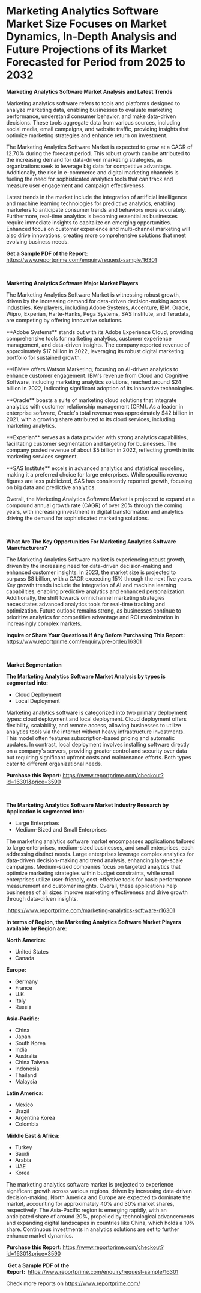 <p><h1>Marketing Analytics Software Market Size Focuses on Market Dynamics, In-Depth Analysis and Future Projections of its Market Forecasted for Period from 2025 to 2032</h1></p><p><strong>Marketing Analytics Software Market Analysis and Latest Trends</strong></p>
<p><p>Marketing analytics software refers to tools and platforms designed to analyze marketing data, enabling businesses to evaluate marketing performance, understand consumer behavior, and make data-driven decisions. These tools aggregate data from various sources, including social media, email campaigns, and website traffic, providing insights that optimize marketing strategies and enhance return on investment.</p><p>The Marketing Analytics Software Market is expected to grow at a CAGR of 12.70% during the forecast period. This robust growth can be attributed to the increasing demand for data-driven marketing strategies, as organizations seek to leverage big data for competitive advantage. Additionally, the rise in e-commerce and digital marketing channels is fueling the need for sophisticated analytics tools that can track and measure user engagement and campaign effectiveness.</p><p>Latest trends in the market include the integration of artificial intelligence and machine learning technologies for predictive analytics, enabling marketers to anticipate consumer trends and behaviors more accurately. Furthermore, real-time analytics is becoming essential as businesses require immediate insights to capitalize on emerging opportunities. Enhanced focus on customer experience and multi-channel marketing will also drive innovations, creating more comprehensive solutions that meet evolving business needs.</p></p>
<p><strong>Get a Sample PDF of the Report:&nbsp;</strong> <a href="https://www.reportprime.com/enquiry/request-sample/16301?utm_campaign=2875&utm_medium=2&utm_source=Github&utm_content=ia&utm_term=20032025&utm_id=marketing-analytics-software">https://www.reportprime.com/enquiry/request-sample/16301</a></p>
<p>&nbsp;</p>
<p><strong>Marketing Analytics Software Major Market Players</strong></p>
<p><p>The Marketing Analytics Software Market is witnessing robust growth, driven by the increasing demand for data-driven decision-making across industries. Key players, including Adobe Systems, Accenture, IBM, Oracle, Wipro, Experian, Harte-Hanks, Pega Systems, SAS Institute, and Teradata, are competing by offering innovative solutions.</p><p>**Adobe Systems** stands out with its Adobe Experience Cloud, providing comprehensive tools for marketing analytics, customer experience management, and data-driven insights. The company reported revenue of approximately $17 billion in 2022, leveraging its robust digital marketing portfolio for sustained growth.</p><p>**IBM** offers Watson Marketing, focusing on AI-driven analytics to enhance customer engagement. IBM's revenue from Cloud and Cognitive Software, including marketing analytics solutions, reached around $24 billion in 2022, indicating significant adoption of its innovative technologies.</p><p>**Oracle** boasts a suite of marketing cloud solutions that integrate analytics with customer relationship management (CRM). As a leader in enterprise software, Oracle's total revenue was approximately $42 billion in 2021, with a growing share attributed to its cloud services, including marketing analytics.</p><p>**Experian** serves as a data provider with strong analytics capabilities, facilitating customer segmentation and targeting for businesses. The company posted revenue of about $5 billion in 2022, reflecting growth in its marketing services segment.</p><p>**SAS Institute** excels in advanced analytics and statistical modeling, making it a preferred choice for large enterprises. While specific revenue figures are less publicized, SAS has consistently reported growth, focusing on big data and predictive analytics.</p><p>Overall, the Marketing Analytics Software Market is projected to expand at a compound annual growth rate (CAGR) of over 20% through the coming years, with increasing investment in digital transformation and analytics driving the demand for sophisticated marketing solutions.</p></p>
<p>&nbsp;</p>
<p><strong>What Are The Key Opportunities For Marketing Analytics Software Manufacturers?</strong></p>
<p><p>The Marketing Analytics Software market is experiencing robust growth, driven by the increasing need for data-driven decision-making and enhanced customer insights. In 2023, the market size is projected to surpass $8 billion, with a CAGR exceeding 15% through the next five years. Key growth trends include the integration of AI and machine learning capabilities, enabling predictive analytics and enhanced personalization. Additionally, the shift towards omnichannel marketing strategies necessitates advanced analytics tools for real-time tracking and optimization. Future outlook remains strong, as businesses continue to prioritize analytics for competitive advantage and ROI maximization in increasingly complex markets.</p></p>
<p><strong>Inquire or Share Your Questions If Any Before Purchasing This Report:</strong> <a href="https://www.reportprime.com/enquiry/pre-order/16301?utm_campaign=2875&utm_medium=2&utm_source=Github&utm_content=ia&utm_term=20032025&utm_id=marketing-analytics-software">https://www.reportprime.com/enquiry/pre-order/16301</a></p>
<p>&nbsp;</p>
<p><strong>Market Segmentation</strong></p>
<p><strong>The Marketing Analytics Software Market Analysis by types is segmented into:</strong></p>
<p><ul><li>Cloud Deployment</li><li>Local Deployment</li></ul></p>
<p><p>Marketing analytics software is categorized into two primary deployment types: cloud deployment and local deployment. Cloud deployment offers flexibility, scalability, and remote access, allowing businesses to utilize analytics tools via the internet without heavy infrastructure investments. This model often features subscription-based pricing and automatic updates. In contrast, local deployment involves installing software directly on a company's servers, providing greater control and security over data but requiring significant upfront costs and maintenance efforts. Both types cater to different organizational needs.</p></p>
<p><strong>Purchase this Report:&nbsp;</strong><a href="https://www.reportprime.com/checkout?id=16301&price=3590&utm_campaign=2875&utm_medium=2&utm_source=Github&utm_content=ia&utm_term=20032025&utm_id=marketing-analytics-software">https://www.reportprime.com/checkout?id=16301&price=3590</a></p>
<p>&nbsp;</p>
<p><strong>The Marketing Analytics Software Market Industry Research by Application is segmented into:</strong></p>
<p><ul><li>Large Enterprises</li><li>Medium-Sized and Small Enterprises</li></ul></p>
<p><p>The marketing analytics software market encompasses applications tailored to large enterprises, medium-sized businesses, and small enterprises, each addressing distinct needs. Large enterprises leverage complex analytics for data-driven decision-making and trend analysis, enhancing large-scale campaigns. Medium-sized companies focus on targeted analytics that optimize marketing strategies within budget constraints, while small enterprises utilize user-friendly, cost-effective tools for basic performance measurement and customer insights. Overall, these applications help businesses of all sizes improve marketing effectiveness and drive growth through data-driven insights.</p></p>
<p><a href="https://www.reportprime.com/marketing-analytics-software-r16301?utm_campaign=2875&utm_medium=2&utm_source=Github&utm_content=ia&utm_term=20032025&utm_id=marketing-analytics-software">&nbsp;https://www.reportprime.com/marketing-analytics-software-r16301</a></p>
<p><strong>In terms of Region, the Marketing Analytics Software Market Players available by Region are:</strong></p>
<p>
    <p> <strong> North America: </strong>
        <ul>
            <li>United States</li>
            <li>Canada</li>
        </ul>
        </p> 
    <p> <strong> Europe: </strong>
        <ul>
            <li>Germany</li>
            <li>France</li>
            <li>U.K.</li>
            <li>Italy</li>
            <li>Russia</li>
        </ul>
        </p> 
    <p> <strong> Asia-Pacific: </strong>
        <ul>
            <li>China</li>
            <li>Japan</li>
            <li>South Korea</li>
            <li>India</li>
            <li>Australia</li>
            <li>China Taiwan</li>
            <li>Indonesia</li>
            <li>Thailand</li>
            <li>Malaysia</li>
        </ul>
        </p> 
    <p> <strong> Latin America: </strong>
        <ul>
            <li>Mexico</li>
            <li>Brazil</li>
            <li>Argentina Korea</li>
            <li>Colombia</li>
        </ul>
        </p> 
    <p> <strong> Middle East & Africa: </strong>
        <ul>
            <li>Turkey</li>
            <li>Saudi</li>
            <li>Arabia</li>
            <li>UAE</li>
            <li>Korea</li>
        </ul>
    </p>
    </p>
<p><p>The marketing analytics software market is projected to experience significant growth across various regions, driven by increasing data-driven decision-making. North America and Europe are expected to dominate the market, accounting for approximately 40% and 30% market shares, respectively. The Asia-Pacific region is emerging rapidly, with an anticipated share of around 20%, propelled by technological advancements and expanding digital landscapes in countries like China, which holds a 10% share. Continuous investments in analytics solutions are set to further enhance market dynamics.</p></p>
<p><strong>Purchase this Report: </strong><a href="https://www.reportprime.com/checkout?id=16301&price=3590&utm_campaign=2875&utm_medium=2&utm_source=Github&utm_content=ia&utm_term=20032025&utm_id=marketing-analytics-software">https://www.reportprime.com/checkout?id=16301&price=3590</a></p>
<p>&nbsp;<strong>Get a Sample PDF of the Report:&nbsp;&nbsp;</strong><a href="https://www.reportprime.com/enquiry/request-sample/16301?utm_campaign=2875&utm_medium=2&utm_source=Github&utm_content=ia&utm_term=20032025&utm_id=marketing-analytics-software">https://www.reportprime.com/enquiry/request-sample/16301</a></p>
<p><strong></strong></p>
<p>Check more reports on <a href="https://www.reportprime.com/?utm_campaign=2875&utm_medium=2&utm_source=Github&utm_content=ia&utm_term=20032025&utm_id=marketing-analytics-software">https://www.reportprime.com/</a></p>